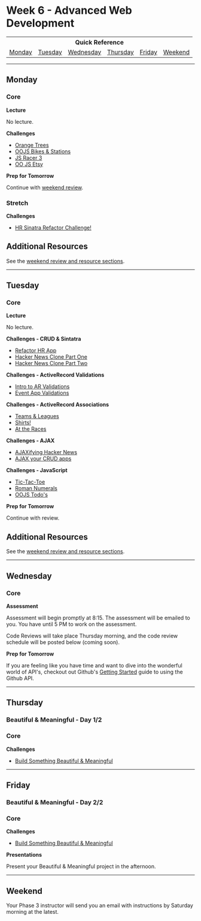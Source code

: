 # Week 6 - Advanced Web Development

<table>
  <tr>
  <th colspan="6">Quick Reference</th>
  </tr>

  <tr>
  <td><a href="#monday">Monday</a></a></td>
  <td><a href="#tuesday">Tuesday</a></td>
  <td><a href="#wednesday">Wednesday</a></td>
  <td><a href="#thursday">Thursday</a></td>
  <td><a href="#friday">Friday</a></td>
  <td><a href="#weekend">Weekend</a></td>
  </tr>
</table>

---

## Monday

### Core

**Lecture**

No lecture.

**Challenges**

- [Orange Trees](../../../../orange-jasmine-challenge)
- [OOJS Bikes & Stations](../../../../oojs-drill-challenge)
- [JS Racer 3](../../../../javascript-racer-3-sane-javascript-challenge)
- [OO JS Etsy](../../../../oo-js-etsy-challenge)

**Prep for Tomorrow**

Continue with [weekend review](../week-5/README.md#weekend).

### Stretch

**Challenges**

- [HR Sinatra Refactor Challenge!](../../../../hr-sinatra-refactor-challenge)

## Additional Resources

See the [weekend review and resource sections](../week-5/README.md#weekend).

---

## Tuesday

### Core

**Lecture**

No lecture.

**Challenges - CRUD & Sintatra**
- [Refactor HR App](../../../../hr-sinatra-refactor-challenge)
- [Hacker News Clone Part One](../../../../hacker-news-clone-part-1-challenge)
- [Hacker News Clone Part Two](../../../../hacker-news-clone-part-2-challenge)

**Challenges - ActiveRecord Validations**

- [Intro to AR Validations](../../../../active-record-intro-validations-challenge)
- [Event App Validations](../../../../ph2-p5-active-record-and-sinatra-propagating-validations-challenge)

**Challenges - ActiveRecord Associations**

- [Teams & Leagues](../../../../ar-teams-and-leagues-challenge)
- [Shirts!](../../../../active-record-associations-drill-shirts-challenge)
- [At the Races](../../../../at-the-races-challenge)

**Challenges - AJAX**

- [AJAXifying Hacker News](../../../../ajaxifying-hacker-news-challenge)
- [AJAX your CRUD apps](../../../../ajax-review-challenge)

**Challenges - JavaScript**

- [Tic-Tac-Toe](../../../../tic-tac-toe-challenge)
- [Roman Numerals](../../../../javascript-roman-numerals-challenge)
- [OOJS Todo's](../../../../object-oriented-javascript-todos)

**Prep for Tomorrow**

Continue with review.

## Additional Resources

See the [weekend review and resource sections](../week-5/README.md#weekend).

---

## Wednesday

### Core

**Assessment**

Assessment will begin promptly at 8:15. The assessment will be emailed to you. You have until 5 PM to work on the assessment.

Code Reviews will take place Thursday morning, and the code review schedule will be posted below (coming soon).

**Prep for Tomorrow**

If you are feeling like you have time and want to dive into the wonderful world of API's, checkout out Github's [Getting Started](https://developer.github.com/guides/getting-started/) guide to using the Github API.

---

## Thursday
### Beautiful & Meaningful - Day 1/2

### Core

**Challenges**

- [Build Something Beautiful & Meaningful](../../../../build-beautiful-meaningful-things-challenge)

---

## Friday
### Beautiful & Meaningful - Day 2/2

### Core

**Challenges**

- [Build Something Beautiful & Meaningful](../../../../build-beautiful-meaningful-things-challenge)

**Presentations**

Present your Beautiful & Meaningful project in the afternoon.

---

## Weekend

Your Phase 3 instructor will send you an email with instructions by Saturday morning at the latest.

